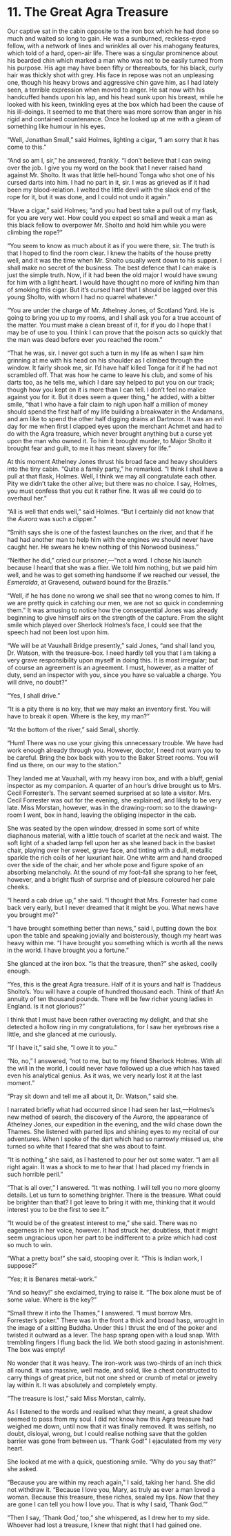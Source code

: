 # 11. The Great Agra Treasure

Our captive sat in the cabin opposite to the iron box which he had done
so much and waited so long to gain. He was a sunburned, reckless-eyed
fellow, with a network of lines and wrinkles all over his mahogany
features, which told of a hard, open-air life. There was a singular
prominence about his bearded chin which marked a man who was not to be
easily turned from his purpose. His age may have been fifty or
thereabouts, for his black, curly hair was thickly shot with grey. His
face in repose was not an unpleasing one, though his heavy brows and
aggressive chin gave him, as I had lately seen, a terrible expression
when moved to anger. He sat now with his handcuffed hands upon his lap,
and his head sunk upon his breast, while he looked with his keen,
twinkling eyes at the box which had been the cause of his ill-doings.
It seemed to me that there was more sorrow than anger in his rigid and
contained countenance. Once he looked up at me with a gleam of
something like humour in his eyes.

“Well, Jonathan Small,” said Holmes, lighting a cigar, “I am sorry that
it has come to this.”

“And so am I, sir,” he answered, frankly. “I don’t believe that I can
swing over the job. I give you my word on the book that I never raised
hand against Mr. Sholto. It was that little hell-hound Tonga who shot
one of his cursed darts into him. I had no part in it, sir. I was as
grieved as if it had been my blood-relation. I welted the little devil
with the slack end of the rope for it, but it was done, and I could not
undo it again.”

“Have a cigar,” said Holmes; “and you had best take a pull out of my
flask, for you are very wet. How could you expect so small and weak a
man as this black fellow to overpower Mr. Sholto and hold him while you
were climbing the rope?”

“You seem to know as much about it as if you were there, sir. The truth
is that I hoped to find the room clear. I knew the habits of the house
pretty well, and it was the time when Mr. Sholto usually went down to
his supper. I shall make no secret of the business. The best defence
that I can make is just the simple truth. Now, if it had been the old
major I would have swung for him with a light heart. I would have
thought no more of knifing him than of smoking this cigar. But it’s
cursed hard that I should be lagged over this young Sholto, with whom I
had no quarrel whatever.”

“You are under the charge of Mr. Athelney Jones, of Scotland Yard. He
is going to bring you up to my rooms, and I shall ask you for a true
account of the matter. You must make a clean breast of it, for if you
do I hope that I may be of use to you. I think I can prove that the
poison acts so quickly that the man was dead before ever you reached
the room.”

“That he was, sir. I never got such a turn in my life as when I saw him
grinning at me with his head on his shoulder as I climbed through the
window. It fairly shook me, sir. I’d have half killed Tonga for it if
he had not scrambled off. That was how he came to leave his club, and
some of his darts too, as he tells me, which I dare say helped to put
you on our track; though how you kept on it is more than I can tell. I
don’t feel no malice against you for it. But it does seem a queer
thing,” he added, with a bitter smile, “that I who have a fair claim to
nigh upon half a million of money should spend the first half of my
life building a breakwater in the Andamans, and am like to spend the
other half digging drains at Dartmoor. It was an evil day for me when
first I clapped eyes upon the merchant Achmet and had to do with the
Agra treasure, which never brought anything but a curse yet upon the
man who owned it. To him it brought murder, to Major Sholto it brought
fear and guilt, to me it has meant slavery for life.”

At this moment Athelney Jones thrust his broad face and heavy shoulders
into the tiny cabin. “Quite a family party,” he remarked. “I think I
shall have a pull at that flask, Holmes. Well, I think we may all
congratulate each other. Pity we didn’t take the other alive; but there
was no choice. I say, Holmes, you must confess that you cut it rather
fine. It was all we could do to overhaul her.”

“All is well that ends well,” said Holmes. “But I certainly did not
know that the _Aurora_ was such a clipper.”

“Smith says she is one of the fastest launches on the river, and that
if he had had another man to help him with the engines we should never
have caught her. He swears he knew nothing of this Norwood business.”

“Neither he did,” cried our prisoner,—“not a word. I chose his launch
because I heard that she was a flier. We told him nothing, but we paid
him well, and he was to get something handsome if we reached our
vessel, the _Esmeralda_, at Gravesend, outward bound for the Brazils.”

“Well, if he has done no wrong we shall see that no wrong comes to him.
If we are pretty quick in catching our men, we are not so quick in
condemning them.” It was amusing to notice how the consequential Jones
was already beginning to give himself airs on the strength of the
capture. From the slight smile which played over Sherlock Holmes’s
face, I could see that the speech had not been lost upon him.

“We will be at Vauxhall Bridge presently,” said Jones, “and shall land
you, Dr. Watson, with the treasure-box. I need hardly tell you that I
am taking a very grave responsibility upon myself in doing this. It is
most irregular; but of course an agreement is an agreement. I must,
however, as a matter of duty, send an inspector with you, since you
have so valuable a charge. You will drive, no doubt?”

“Yes, I shall drive.”

“It is a pity there is no key, that we may make an inventory first. You
will have to break it open. Where is the key, my man?”

“At the bottom of the river,” said Small, shortly.

“Hum! There was no use your giving this unnecessary trouble. We have
had work enough already through you. However, doctor, I need not warn
you to be careful. Bring the box back with you to the Baker Street
rooms. You will find us there, on our way to the station.”

They landed me at Vauxhall, with my heavy iron box, and with a bluff,
genial inspector as my companion. A quarter of an hour’s drive brought
us to Mrs. Cecil Forrester’s. The servant seemed surprised at so late a
visitor. Mrs. Cecil Forrester was out for the evening, she explained,
and likely to be very late. Miss Morstan, however, was in the
drawing-room: so to the drawing-room I went, box in hand, leaving the
obliging inspector in the cab.

She was seated by the open window, dressed in some sort of white
diaphanous material, with a little touch of scarlet at the neck and
waist. The soft light of a shaded lamp fell upon her as she leaned back
in the basket chair, playing over her sweet, grave face, and tinting
with a dull, metallic sparkle the rich coils of her luxuriant hair. One
white arm and hand drooped over the side of the chair, and her whole
pose and figure spoke of an absorbing melancholy. At the sound of my
foot-fall she sprang to her feet, however, and a bright flush of
surprise and of pleasure coloured her pale cheeks.

“I heard a cab drive up,” she said. “I thought that Mrs. Forrester had
come back very early, but I never dreamed that it might be you. What
news have you brought me?”

“I have brought something better than news,” said I, putting down the
box upon the table and speaking jovially and boisterously, though my
heart was heavy within me. “I have brought you something which is worth
all the news in the world. I have brought you a fortune.”

She glanced at the iron box. “Is that the treasure, then?” she asked,
coolly enough.

“Yes, this is the great Agra treasure. Half of it is yours and half is
Thaddeus Sholto’s. You will have a couple of hundred thousand each.
Think of that! An annuity of ten thousand pounds. There will be few
richer young ladies in England. Is it not glorious?”

I think that I must have been rather overacting my delight, and that
she detected a hollow ring in my congratulations, for I saw her
eyebrows rise a little, and she glanced at me curiously.

“If I have it,” said she, “I owe it to you.”

“No, no,” I answered, “not to me, but to my friend Sherlock Holmes.
With all the will in the world, I could never have followed up a clue
which has taxed even his analytical genius. As it was, we very nearly
lost it at the last moment.”

“Pray sit down and tell me all about it, Dr. Watson,” said she.

I narrated briefly what had occurred since I had seen her
last,—Holmes’s new method of search, the discovery of the _Aurora_, the
appearance of Athelney Jones, our expedition in the evening, and the
wild chase down the Thames. She listened with parted lips and shining
eyes to my recital of our adventures. When I spoke of the dart which
had so narrowly missed us, she turned so white that I feared that she
was about to faint.

“It is nothing,” she said, as I hastened to pour her out some water. “I
am all right again. It was a shock to me to hear that I had placed my
friends in such horrible peril.”

“That is all over,” I answered. “It was nothing. I will tell you no
more gloomy details. Let us turn to something brighter. There is the
treasure. What could be brighter than that? I got leave to bring it
with me, thinking that it would interest you to be the first to see
it.”

“It would be of the greatest interest to me,” she said. There was no
eagerness in her voice, however. It had struck her, doubtless, that it
might seem ungracious upon her part to be indifferent to a prize which
had cost so much to win.

“What a pretty box!” she said, stooping over it. “This is Indian work,
I suppose?”

“Yes; it is Benares metal-work.”

“And so heavy!” she exclaimed, trying to raise it. “The box alone must
be of some value. Where is the key?”

“Small threw it into the Thames,” I answered. “I must borrow Mrs.
Forrester’s poker.” There was in the front a thick and broad hasp,
wrought in the image of a sitting Buddha. Under this I thrust the end
of the poker and twisted it outward as a lever. The hasp sprang open
with a loud snap. With trembling fingers I flung back the lid. We both
stood gazing in astonishment. The box was empty!

No wonder that it was heavy. The iron-work was two-thirds of an inch
thick all round. It was massive, well made, and solid, like a chest
constructed to carry things of great price, but not one shred or crumb
of metal or jewelry lay within it. It was absolutely and completely
empty.

“The treasure is lost,” said Miss Morstan, calmly.

As I listened to the words and realised what they meant, a great shadow
seemed to pass from my soul. I did not know how this Agra treasure had
weighed me down, until now that it was finally removed. It was selfish,
no doubt, disloyal, wrong, but I could realise nothing save that the
golden barrier was gone from between us. “Thank God!” I ejaculated from
my very heart.

She looked at me with a quick, questioning smile. “Why do you say
that?” she asked.

“Because you are within my reach again,” I said, taking her hand. She
did not withdraw it. “Because I love you, Mary, as truly as ever a man
loved a woman. Because this treasure, these riches, sealed my lips. Now
that they are gone I can tell you how I love you. That is why I said,
‘Thank God.’”

“Then I say, ‘Thank God,’ too,” she whispered, as I drew her to my
side. Whoever had lost a treasure, I knew that night that I had gained
one.
